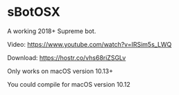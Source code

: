 # sBotOSX

A working 2018+ Supreme bot.

Video: https://www.youtube.com/watch?v=IRSim5s_LWQ

Download: https://hostr.co/vhs68riZSGLv

Only works on macOS version 10.13+

You could compile for macOS version 10.12
